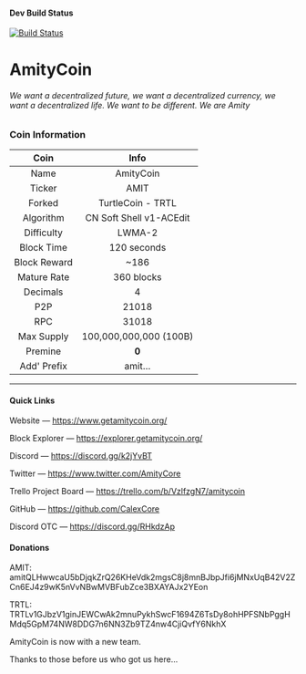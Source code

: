 
#### Dev Build Status
[![Build Status](https://travis-ci.com/CalexCore/AmityCoin.svg?branch=dev)](https://travis-ci.com/CalexCore/AmityCoin)


# AmityCoin


###### We want a decentralized future, we want a decentralized currency, we want a decentralized life.  We want to be different.  We are Amity

### Coin Information

| Coin | Info |
|:-----:|:-----:|
| Name | AmityCoin |
| Ticker | AMIT |
| Forked | TurtleCoin - TRTL |
| Algorithm | CN Soft Shell v1-ACEdit |
| Difficulty | LWMA-2 |
| Block Time | 120 seconds |
| Block Reward | ~186 |
| Mature Rate | 360 blocks |
| Decimals | 4 |
| P2P | 21018 |
| RPC | 31018 |
| Max Supply | 100,000,000,000 (100B) |
| Premine | **0** |
| Add' Prefix | amit… |


***

#### Quick Links

Website — https://www.getamitycoin.org/

Block Explorer — https://explorer.getamitycoin.org/

Discord — https://discord.gg/k2jYvBT

Twitter — https://www.twitter.com/AmityCore

Trello Project Board — https://trello.com/b/VzlfzgN7/amitycoin

GitHub — https://github.com/CalexCore

Discord OTC — https://discord.gg/RHkdzAp


#### Donations

AMIT: amitQLHwwcaU5bDjqkZrQ26KHeVdk2mgsC8j8mnBJbpJfi6jMNxUqB42V2ZCn6EJ4z9wK5nVvNBwMVBFubZce3BXAYAJx2YEon 

TRTL: TRTLv1GJbzV1ginJEWCwAk2mnuPykhSwcF1694Z6TsDy8ohHPFSNbPggHMdq5GpM74NW8DDG7n6NN3Zb9TZ4nw4CjiQvfY6NkhX

AmityCoin is now with a new team.

Thanks to those before us who got us here...
